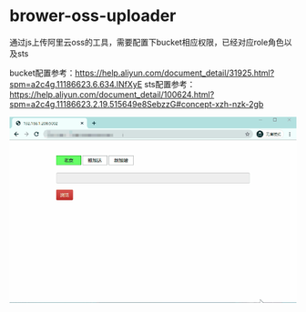 # brower-oss-uploader
通过js上传阿里云oss的工具，需要配置下bucket相应权限，已经对应role角色以及sts



bucket配置参考：https://help.aliyun.com/document_detail/31925.html?spm=a2c4g.11186623.6.634.lNfXyE
sts配置参考：https://help.aliyun.com/document_detail/100624.html?spm=a2c4g.11186623.2.19.515649e8SebzzG#concept-xzh-nzk-2gb

![img](https://github.com/narakus/brower-oss-uploader/blob/master/example.gif)
